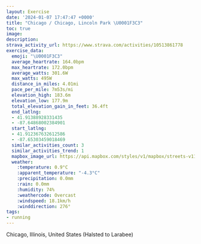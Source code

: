 ```yaml
---
layout: Exercise
date: '2024-01-07 17:47:47 +0000'
title: "Chicago / Chicago, Lincoln Park \U0001F3C3"
toc: true
image:
description:
strava_activity_url: https://www.strava.com/activities/10513861778
exercise_data:
  emoji: "\U0001F3C3"
  average_heartrate: 164.0bpm
  max_heartrate: 172.0bpm
  average_watts: 301.6W
  max_watts: 495W
  distance_in_miles: 4.01mi
  pace_per_mile: 7m53s/mi
  elevation_high: 183.6m
  elevation_low: 177.9m
  total_elevation_gain_in_feet: 36.4ft
  end_latlng:
  - 41.91388928331435
  - -87.64868002384901
  start_latlng:
  - 41.912367632612586
  - -87.65303459018469
  similar_activities_count: 3
  similar_activities_trend: 1
  mapbox_image_url: https://api.mapbox.com/styles/v1/mapbox/streets-v11/static/path-5+787af2-1.0(ygy~Fjl~uOAyHSwRA%7BHEaIAIGImBDICGKMqN%40wCGw%40%3FmAImBKuAAqGEaGDiH%3FyAEm%40%40WHmA%40i%40G%7B%40Wu%40Ke%40GeAQqAAeCWqCJcAEiB%40aCE%7D%40Ii%40%40KD%3FGc%40g%40oBAAABCASi%40GEG%40wBvAkBdA%7B%40b%40e%40NcBp%40s%40Ty%40%5EqBh%40%7DDx%40_AJu%40L_%40BoAPoB%5CM%40CA%40A_%40R%7D%40LoAZ%7D%40Ns%40R%7DAX%7BA%5CeCPq%40Ck%40M%5DMcAu%40w%40e%40OC%5BJKNCJBl%40Qv%40Av%40PvAZxAFzBT%60D%3FxBJTDdAAXQnA%3Fh%40NhCIlA%40LDJX%60%40LnGDlGDd%40Np%40Bb%40DfBHhTBbBF%60%40LFH%3FrAKxAEzLQR%3Fl%40XNMJExAK%60BBnBIf%40BFFBFCbEHZHHR%40rBOzAGtA%3FXDDJ%40L%40xD%40VBFZ%40tCOrDI%60GI%60EANBFF%40V%40rB),pin-s-s+e5b22e(-87.65142,41.91373),pin-s-f+89ae00(-87.64680000000004,41.913909999999994)/auto/800x800?access_token=pk.eyJ1Ijoiam9zaGJlY2ttYW4iLCJhIjoiY205eWR2aDd1MWZ6djJrbXc4a3M0bWZleiJ9.XiG9OWkNcZk2QzjJbxLB4A
  weather:
    :temperature: 0.9°C
    :apparent_temperature: "-4.3°C"
    :precipitation: 0.0mm
    :rain: 0.0mm
    :humidity: 74%
    :weathercode: Overcast
    :windspeed: 18.1km/h
    :winddirection: 276°
tags:
- running
---
```

Chicago, Illinois, United States (Halsted to Larabee)
